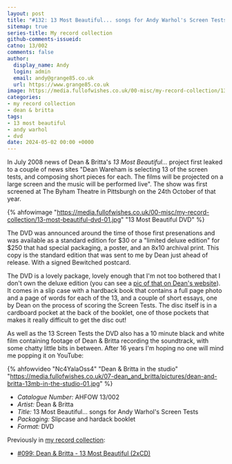```yaml
---
layout: post
title: "#132: 13 Most Beautiful... songs for Andy Warhol's Screen Tests (DVD)"
sitemap: true
series-title: My record collection
github-comments-issueid:
catno: 13/002
comments: false
author:
  display_name: Andy
  login: admin
  email: andy@grange85.co.uk
  url: https://www.grange85.co.uk
image: https://media.fullofwishes.co.uk/00-misc/my-record-collection/13-most-beautiful-dvd-01.jpg
categories:
- my record collection
- dean & britta
tags:
- 13 most beautiful
- andy warhol
- dvd
date: 2024-05-02 00:00 +0000
---
```

In July 2008 news of Dean & Britta's _13 Most Beautiful..._ project first leaked to a couple of news sites "Dean Wareham is selecting 13 of the screen tests, and composing short pieces for each. The films will be projected on a large screen and the music will be performed live". The show was first screened at The Byham Theatre in Pittsburgh on the 24th October of that year.

{% ahfowimage "https://media.fullofwishes.co.uk/00-misc/my-record-collection/13-most-beautiful-dvd-01.jpg" "13 Most Beautiful DVD" %}

The DVD was announced around the time of those first presenations and was available as a standard edition for $30 or a "limited deluxe edition" for $250 that had special packaging, a poster, and an 8x10 archival print. This copy is the standard edition that was sent to me by Dean just ahead of release. With a signed Bewitched postcard.

The DVD is a lovely package, lovely enough that I'm not too bothered that I don't own the deluxe edition (you can see a [pic of that on Dean's website](https://deanwareham.com/product/266960)). It comes in a slip case with a hardback book that contains a full page photo and a page of words for each of the 13, and a couple of short essays, one by Dean on the process of scoring the Screen Tests. The disc itself is in a cardboard pocket at the back of the booklet, one of those pockets that makes it really difficult to get the disc out!

As well as the 13 Screen Tests the DVD also has a 10 minute black and white film containing footage of Dean & Britta recording the soundtrack, with some chatty little bits in between. After 16 years I'm hoping no one will mind me popping it on YouTube:

{% ahfowvideo "Nc4YalaOss4" "Dean & Britta in the studio" "https://media.fullofwishes.co.uk/07-dean_and_britta/pictures/dean-and-britta-13mb-in-the-studio-01.jpg" %}

  - *Catalogue Number:* AHFOW 13/002
  - *Artist:* Dean & Britta
  - *Title:* 13 Most Beautiful... songs for Andy Warhol's Screen Tests
  - *Packaging:* Slipcase and hardack booklet
  - *Format:* DVD

  Previously in [my record collection](/category/my-record-collection):
   - [#099: Dean & Britta - 13 Most Beautiful (2xCD)](/2024/01/08/my-record-collection-099-dean-britta-13-most-beautiful-2xcd/)
